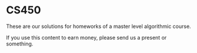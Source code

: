 CS450
=====

These are our solutions for homeworks of a master level algorithmic course.

If you use this content to earn money, please send us a present or something.

